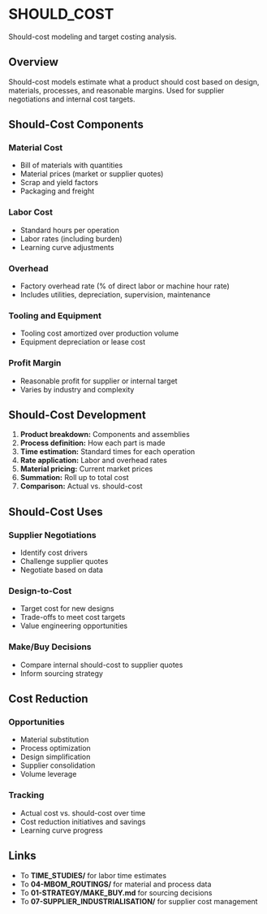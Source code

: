 # SHOULD_COST

Should-cost modeling and target costing analysis.

## Overview

Should-cost models estimate what a product should cost based on design, materials, processes, and reasonable margins. Used for supplier negotiations and internal cost targets.

## Should-Cost Components

### Material Cost
- Bill of materials with quantities
- Material prices (market or supplier quotes)
- Scrap and yield factors
- Packaging and freight

### Labor Cost
- Standard hours per operation
- Labor rates (including burden)
- Learning curve adjustments

### Overhead
- Factory overhead rate (% of direct labor or machine hour rate)
- Includes utilities, depreciation, supervision, maintenance

### Tooling and Equipment
- Tooling cost amortized over production volume
- Equipment depreciation or lease cost

### Profit Margin
- Reasonable profit for supplier or internal target
- Varies by industry and complexity

## Should-Cost Development

1. **Product breakdown:** Components and assemblies
2. **Process definition:** How each part is made
3. **Time estimation:** Standard times for each operation
4. **Rate application:** Labor and overhead rates
5. **Material pricing:** Current market prices
6. **Summation:** Roll up to total cost
7. **Comparison:** Actual vs. should-cost

## Should-Cost Uses

### Supplier Negotiations
- Identify cost drivers
- Challenge supplier quotes
- Negotiate based on data

### Design-to-Cost
- Target cost for new designs
- Trade-offs to meet cost targets
- Value engineering opportunities

### Make/Buy Decisions
- Compare internal should-cost to supplier quotes
- Inform sourcing strategy

## Cost Reduction

### Opportunities
- Material substitution
- Process optimization
- Design simplification
- Supplier consolidation
- Volume leverage

### Tracking
- Actual cost vs. should-cost over time
- Cost reduction initiatives and savings
- Learning curve progress

## Links

- To **TIME_STUDIES/** for labor time estimates
- To **04-MBOM_ROUTINGS/** for material and process data
- To **01-STRATEGY/MAKE_BUY.md** for sourcing decisions
- To **07-SUPPLIER_INDUSTRIALISATION/** for supplier cost management
